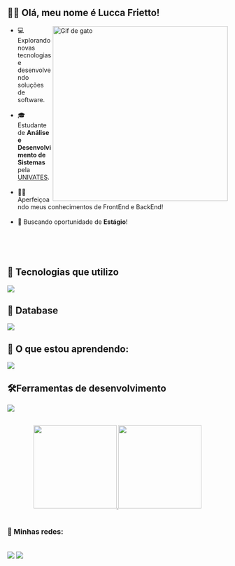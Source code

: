 ## 👋🏻 Olá, meu nome é <strong>Lucca Frietto!</strong>
<img src="https://raw.githubusercontent.com/JoeyBling/JoeyBling/master/pic/pusheencode.gif" alt="Gif de gato" max-width="400px" max-width="400px" width="400px" align="right" padding="40px">

- 💻 Explorando novas tecnologias e desenvolvendo soluções de software. <br><br>
- 🎓 Estudante de **Análise e Desenvolvimento de Sistemas** pela <a href="https://www.univates.br/">UNIVATES</a>. <br><br>
- 👨‍💻 Aperfeiçoando meus conhecimentos de FrontEnd e BackEnd! <br><br>
- 💼 Buscando oportunidade de **Estágio**!

<br>
<br>
<br>

## 🚀 Tecnologias que utilizo

<p align="left">
  <a href="https://skillicons.dev">
    <img src="https://skillicons.dev/icons?i=html,css,js,ts,java,sass,tailwind,react,nextjs" />
  </a>
</p>

## 💾 Database

<p align="left">
  <a href="https://skillicons.dev">
    <img src="https://skillicons.dev/icons?i=postgres,mongodb,prisma" />
  </a>
</p>

## 📖 O que estou aprendendo:
<p align="left">
  <a href="https://skillicons.dev">
    <img src="https://skillicons.dev/icons?i=nodejs,dotnet,jest" />
  </a>
</p>

## 🛠️Ferramentas de desenvolvimento

<p align="left">
  <a href="https://skillicons.dev">
    <img src="https://skillicons.dev/icons?i=notion,windows,linux,vscode,visualstudio,git,github,vercel, figma" />
  </a>
</p>

<br>

<div align="center">
  <a href="https://github.com/Lusketaa">
    <img height="190px" src="https://github-readme-stats.vercel.app/api?username=Lusketaa&count_private=true&include_all_commits=true&show_icons=true&theme=dracula&hide_border=false&show_owner=true"/>
    <img height="190px" src="https://github-readme-stats.vercel.app/api/top-langs/?username=Lusketaa&theme=dracula&hide_border=false&&layout=compact"/>
  </a>
</div>

<br>

### 📱 Minhas redes:

<br>

<div align="left"> 
	<a href="https://www.linkedin.com/in/lucca-frietto-b578a4168/" target="_blank"><img src="https://img.shields.io/badge/-LinkedIn-%230077B5?style=for-the-badge&logo=linkedin&logoColor=white" target="_blank" align="center"></a>
	<a href ="mailto:Luccafrietto1@hotmail.com"><img src="https://img.shields.io/badge/Microsoft_Outlook-0078D4?style=for-the-badge&logo=microsoft-outlook&logoColor=white" align="center"></a>
</div>

